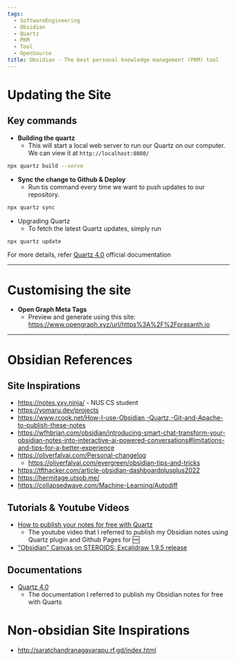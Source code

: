 ```yaml
---
tags:
  - SoftwareEngineering
  - Obsidian
  - Quartz
  - PKM
  - Tool
  - OpenSource
title: Obsidian - The best personal knowledge management (PKM) tool
---
```

# Updating the Site
## Key commands
- **Building the quartz**
	- This will start a local web server to run our Quartz on our computer. We can view it at `http://localhost:8080/`
```bash
npx quartz build --serve
```
- **Sync the change to Github & Deploy**
	- Run tis command every time we want to push updates to our repository.
```bash
npx quartz sync
```
- Upgrading Quartz
	- To fetch the latest Quartz updates, simply run
```bash
npx quartz update
```

For more details, refer  [Quartz 4.0](https://quartz.jzhao.xyz/) official documentation

---
# Customising the site
- **Open Graph Meta Tags**
	- Preview and generate using this site: https://www.opengraph.xyz/url/https%3A%2F%2Fprasanth.io
---
# Obsidian References
## Site Inspirations
-  https://notes.yxy.ninja/ - NUS CS student 
- https://yomaru.dev/projects
- https://www.rcook.net/How-I-use-Obsidian,-Quartz,-Git-and-Apache-to-publish-these-notes
- https://wfhbrian.com/obsidian/introducing-smart-chat-transform-your-obsidian-notes-into-interactive-ai-powered-conversations#limitations-and-tips-for-a-better-experience 
- https://oliverfalvai.com/Personal-changelog
	- https://oliverfalvai.com/evergreen/obsidian-tips-and-tricks
-  https://tfthacker.com/article-obsidian-dashboardplusplus2022
- https://hermitage.utsob.me/
- https://collapsedwave.com/Machine-Learning/Autodiff
## Tutorials & Youtube Videos
- [How to publish your notes for free with Quartz](https://www.youtube.com/watch?v=6s6DT1yN4dw&t=227s)  
	- The youtube video that I referred to publish my Obsidian notes using Quartz plugin and Github Pages for 🆓
- ["Obsidian" Canvas on STEROIDS: Excalidraw 1.9.5 release](https://www.youtube.com/@VisualPKM)
## Documentations
- [Quartz 4.0](https://quartz.jzhao.xyz/) 
	- The documentation I referred to publish my Obsidian notes for free with Quarts

# Non-obsidian Site Inspirations
- http://saratchandranagavarapu.rf.gd/index.html
